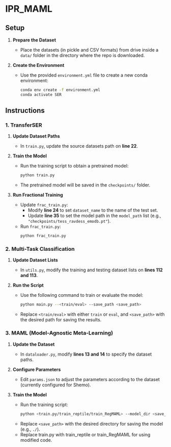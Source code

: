# IPR_MAML
## Setup

1. **Prepare the Dataset**
   - Place the datasets (in pickle and CSV formats) from drive inside a `data/` folder in the directory where the repo is downloaded.

2. **Create the Environment**
   - Use the provided `environment.yml` file to create a new conda environment:
     ```bash
     conda env create -f environment.yml
     conda activate SER
     ```

## Instructions

### 1. TransferSER

1. **Update Dataset Paths**
   - In `train.py`, update the source datasets path on **line 22**.

2. **Train the Model**
   - Run the training script to obtain a pretrained model:
     ```bash
     python train.py
     ```
   - The pretrained model will be saved in the `checkpoints/` folder.

3. **Run Fractional Training**
   - Update `frac_train.py`:
     - Modify **line 24** to set `dataset_name` to the name of the test set.
     - Update **line 35** to set the model path in the `model_path` list (e.g., `"checkpoints/tess_ravdess_emodb.pt"`).
   - Run `frac_train.py`:
     ```bash
     python frac_train.py
     ```

### 2. Multi-Task Classification

1. **Update Dataset Lists**
   - In `utils.py`, modify the training and testing dataset lists on **lines 112 and 113**.

2. **Run the Script**
   - Use the following command to train or evaluate the model:
     ```bash
     python main.py --<train/eval> --save_path <save_path>
     ```
   - Replace `<train/eval>` with either `train` or `eval`, and `<save_path>` with the desired path for saving the results.

### 3. MAML (Model-Agnostic Meta-Learning)

1. **Update the Dataset**
   - In `dataloader.py`, modify **lines 13 and 14** to specify the dataset paths.

2. **Configure Parameters**
   - Edit `params.json` to adjust the parameters according to the dataset (currently configured for Shemo).

3. **Train the Model**
   - Run the training script:
     ```bash
     python <train.py/train_reptile/train_RegMAML> --model_dir <save_path>
     ```
   - Replace `<save_path>` with the desired directory for saving the model (e.g., `./`).
   - Replace train.py with train_reptile or train_RegMAML for using modified code.
